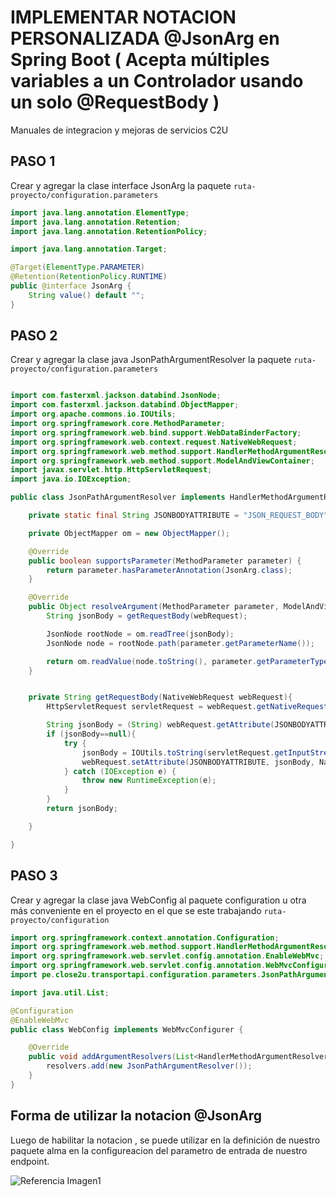 # IMPLEMENTAR NOTACION PERSONALIZADA  @JsonArg en Spring Boot  ( Acepta múltiples variables a un Controlador  usando un solo @RequestBody )
Manuales de integracion y mejoras de servicios C2U

## PASO 1 
  Crear y agregar la clase interface JsonArg la paquete  `ruta-proyecto/configuration.parameters`

```java	
import java.lang.annotation.ElementType;
import java.lang.annotation.Retention;
import java.lang.annotation.RetentionPolicy;

import java.lang.annotation.Target;

@Target(ElementType.PARAMETER)
@Retention(RetentionPolicy.RUNTIME)
public @interface JsonArg {
    String value() default "";
}
```
## PASO 2
  Crear y agregar la clase java JsonPathArgumentResolver la paquete  `ruta-proyecto/configuration.parameters`

```java	

import com.fasterxml.jackson.databind.JsonNode;
import com.fasterxml.jackson.databind.ObjectMapper;
import org.apache.commons.io.IOUtils;
import org.springframework.core.MethodParameter;
import org.springframework.web.bind.support.WebDataBinderFactory;
import org.springframework.web.context.request.NativeWebRequest;
import org.springframework.web.method.support.HandlerMethodArgumentResolver;
import org.springframework.web.method.support.ModelAndViewContainer;
import javax.servlet.http.HttpServletRequest;
import java.io.IOException;

public class JsonPathArgumentResolver implements HandlerMethodArgumentResolver{

    private static final String JSONBODYATTRIBUTE = "JSON_REQUEST_BODY";

    private ObjectMapper om = new ObjectMapper();

    @Override
    public boolean supportsParameter(MethodParameter parameter) {
        return parameter.hasParameterAnnotation(JsonArg.class);
    }

    @Override
    public Object resolveArgument(MethodParameter parameter, ModelAndViewContainer mavContainer, NativeWebRequest webRequest, WebDataBinderFactory binderFactory) throws Exception {
        String jsonBody = getRequestBody(webRequest);

        JsonNode rootNode = om.readTree(jsonBody);
        JsonNode node = rootNode.path(parameter.getParameterName());

        return om.readValue(node.toString(), parameter.getParameterType());
    }


    private String getRequestBody(NativeWebRequest webRequest){
        HttpServletRequest servletRequest = webRequest.getNativeRequest(HttpServletRequest.class);

        String jsonBody = (String) webRequest.getAttribute(JSONBODYATTRIBUTE, NativeWebRequest.SCOPE_REQUEST);
        if (jsonBody==null){
            try {
                jsonBody = IOUtils.toString(servletRequest.getInputStream());
                webRequest.setAttribute(JSONBODYATTRIBUTE, jsonBody, NativeWebRequest.SCOPE_REQUEST);
            } catch (IOException e) {
                throw new RuntimeException(e);
            }
        }
        return jsonBody;

    }

}
```

## PASO 3 
  Crear y agregar la clase java WebConfig al paquete configuration u otra más conveniente en el proyecto en el que se este trabajando   `ruta-proyecto/configuration`

```java	
import org.springframework.context.annotation.Configuration;
import org.springframework.web.method.support.HandlerMethodArgumentResolver;
import org.springframework.web.servlet.config.annotation.EnableWebMvc;
import org.springframework.web.servlet.config.annotation.WebMvcConfigurer;
import pe.close2u.transportapi.configuration.parameters.JsonPathArgumentResolver;

import java.util.List;

@Configuration
@EnableWebMvc
public class WebConfig implements WebMvcConfigurer {

    @Override
    public void addArgumentResolvers(List<HandlerMethodArgumentResolver> resolvers) {
        resolvers.add(new JsonPathArgumentResolver());
    }
}
```
## Forma de utilizar la notacion @JsonArg 
Luego de habilitar la notacion , se puede utilizar en la definición de nuestro paquete alma en la configureacion del parametro de entrada de nuestro endpoint. 

![Referencia Imagen1](https://raw.githubusercontent.com/jvadillo/guia-laravel-paso-a-paso/master/laravel.jpg)



